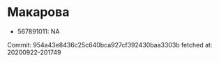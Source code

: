 # Макарова
- 567891011: NA

Commit: 954a43e8436c25c640bca927cf392430baa3303b
 fetched at: 20200922-201749
